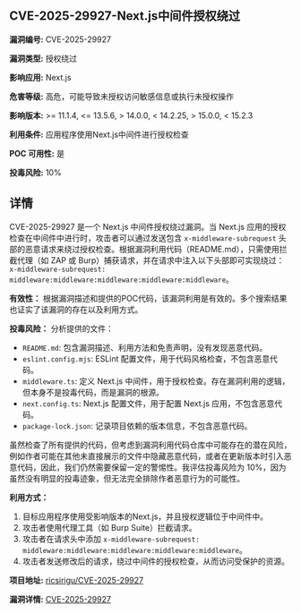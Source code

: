 ## CVE-2025-29927-Next.js中间件授权绕过

**漏洞编号:** CVE-2025-29927

**漏洞类型:** 授权绕过

**影响应用:** Next.js

**危害等级:** 高危，可能导致未授权访问敏感信息或执行未授权操作

**影响版本:** >= 11.1.4, <= 13.5.6, > 14.0.0, < 14.2.25, > 15.0.0, < 15.2.3

**利用条件:** 应用程序使用Next.js中间件进行授权检查

**POC 可用性:** 是

**投毒风险:** 10%

## 详情

CVE-2025-29927 是一个 Next.js 中间件授权绕过漏洞。当 Next.js 应用的授权检查在中间件中进行时，攻击者可以通过发送包含 `x-middleware-subrequest` 头部的恶意请求来绕过授权检查。根据漏洞利用代码（README.md），只需使用拦截代理（如 ZAP 或 Burp）捕获请求，并在请求中注入以下头部即可实现绕过：`x-middleware-subrequest: middleware:middleware:middleware:middleware:middleware`。

**有效性：**
根据漏洞描述和提供的POC代码，该漏洞利用是有效的。多个搜索结果也证实了该漏洞的存在以及利用方式。

**投毒风险：**
分析提供的文件：
*   `README.md`: 包含漏洞描述、利用方法和免责声明，没有发现恶意代码。
*   `eslint.config.mjs`:  ESLint 配置文件，用于代码风格检查，不包含恶意代码。
*   `middleware.ts`:  定义 Next.js 中间件，用于授权检查。存在漏洞利用的逻辑，但本身不是投毒代码，而是漏洞的根源。
*   `next.config.ts`:  Next.js 配置文件，用于配置 Next.js 应用，不包含恶意代码。
*   `package-lock.json`:  记录项目依赖的版本信息，不包含恶意代码。

 虽然检查了所有提供的代码，但考虑到漏洞利用代码仓库中可能存在的潜在风险，例如作者可能在其他未直接展示的文件中隐藏恶意代码，或者在更新版本时引入恶意代码，因此，我们仍然需要保留一定的警惕性。我评估投毒风险为 10%，因为虽然没有明显的投毒迹象，但无法完全排除作者恶意行为的可能性。

**利用方式：**
1.  目标应用程序使用受影响版本的Next.js，并且授权逻辑位于中间件中。
2.  攻击者使用代理工具（如 Burp Suite）拦截请求。
3.  攻击者在请求头中添加 `x-middleware-subrequest: middleware:middleware:middleware:middleware:middleware`。
4.  攻击者发送修改后的请求，绕过中间件的授权检查，从而访问受保护的资源。

**项目地址:** [ricsirigu/CVE-2025-29927](https://github.com/ricsirigu/CVE-2025-29927)

**漏洞详情:** [CVE-2025-29927](https://nvd.nist.gov/vuln/detail/CVE-2025-29927)